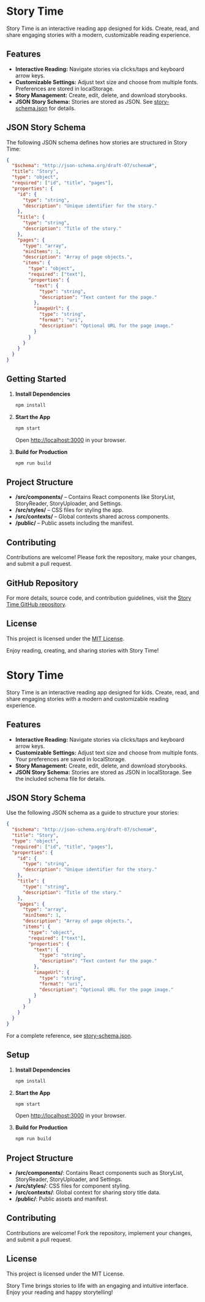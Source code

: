 # Story Time

Story Time is an interactive reading app designed for kids. Create, read, and share engaging stories with a modern, customizable reading experience.

## Features

- **Interactive Reading:** Navigate stories via clicks/taps and keyboard arrow keys.
- **Customizable Settings:** Adjust text size and choose from multiple fonts. Preferences are stored in localStorage.
- **Story Management:** Create, edit, delete, and download storybooks.
- **JSON Story Schema:** Stories are stored as JSON. See [story-schema.json](./story-schema.json) for details.

## JSON Story Schema

The following JSON schema defines how stories are structured in Story Time:

```json
{
  "$schema": "http://json-schema.org/draft-07/schema#",
  "title": "Story",
  "type": "object",
  "required": ["id", "title", "pages"],
  "properties": {
    "id": {
      "type": "string",
      "description": "Unique identifier for the story."
    },
    "title": {
      "type": "string",
      "description": "Title of the story."
    },
    "pages": {
      "type": "array",
      "minItems": 1,
      "description": "Array of page objects.",
      "items": {
        "type": "object",
        "required": ["text"],
        "properties": {
          "text": {
            "type": "string",
            "description": "Text content for the page."
          },
          "imageUrl": {
            "type": "string",
            "format": "uri",
            "description": "Optional URL for the page image."
          }
        }
      }
    }
  }
}
```

## Getting Started

1. **Install Dependencies**  
   ```bash
   npm install
   ```

2. **Start the App**  
   ```bash
   npm start
   ```  
   Open [http://localhost:3000](http://localhost:3000) in your browser.

3. **Build for Production**  
   ```bash
   npm run build
   ```

## Project Structure

- **/src/components/** – Contains React components like StoryList, StoryReader, StoryUploader, and Settings.  
- **/src/styles/** – CSS files for styling the app.  
- **/src/contexts/** – Global contexts shared across components.  
- **/public/** – Public assets including the manifest.

## Contributing

Contributions are welcome! Please fork the repository, make your changes, and submit a pull request.

## GitHub Repository

For more details, source code, and contribution guidelines, visit the [Story Time GitHub repository](https://github.com/sethtbacon/story-time).

## License

This project is licensed under the [MIT License](LICENSE).

Enjoy reading, creating, and sharing stories with Story Time!
# Story Time

Story Time is an interactive reading app designed for kids. Create, read, and share engaging stories with a modern and customizable reading experience.

## Features

- **Interactive Reading:** Navigate stories via clicks/taps and keyboard arrow keys.
- **Customizable Settings:** Adjust text size and choose from multiple fonts. Your preferences are saved in localStorage.
- **Story Management:** Create, edit, delete, and download storybooks.
- **JSON Story Schema:** Stories are stored as JSON in localStorage. See the included schema file for details.

## JSON Story Schema

Use the following JSON schema as a guide to structure your stories:

```json
{
  "$schema": "http://json-schema.org/draft-07/schema#",
  "title": "Story",
  "type": "object",
  "required": ["id", "title", "pages"],
  "properties": {
    "id": {
      "type": "string",
      "description": "Unique identifier for the story."
    },
    "title": {
      "type": "string",
      "description": "Title of the story."
    },
    "pages": {
      "type": "array",
      "minItems": 1,
      "description": "Array of page objects.",
      "items": {
        "type": "object",
        "required": ["text"],
        "properties": {
          "text": {
            "type": "string",
            "description": "Text content for the page."
          },
          "imageUrl": {
            "type": "string",
            "format": "uri",
            "description": "Optional URL for the page image."
          }
        }
      }
    }
  }
}
```

For a complete reference, see [story-schema.json](./story-schema.json).

## Setup

1. **Install Dependencies**
   ```bash
   npm install
   ```
2. **Start the App**
   ```bash
   npm start
   ```
   Open [http://localhost:3000](http://localhost:3000) in your browser.

3. **Build for Production**
   ```bash
   npm run build
   ```

## Project Structure

- **/src/components/**: Contains React components such as StoryList, StoryReader, StoryUploader, and Settings.
- **/src/styles/**: CSS files for component styling.
- **/src/contexts/**: Global context for sharing story title data.
- **/public/**: Public assets and manifest.

## Contributing

Contributions are welcome! Fork the repository, implement your changes, and submit a pull request.

## License

This project is licensed under the MIT License.

Story Time brings stories to life with an engaging and intuitive interface. Enjoy your reading and happy storytelling!